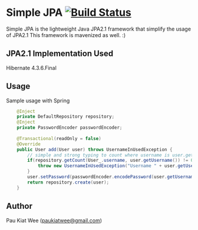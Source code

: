 Simple JPA [![Build Status](https://secure.travis-ci.org/paukiatwee/simplejpa.png)](http://travis-ci.org/paukiatwee/simplejpa)
==========
Simple JPA is the lightweight Java JPA2.1 framework that simplify the usage of JPA2.1
This framework is mavenized as well. :)


JPA2.1 Implementation Used
------------------------
Hibernate 4.3.6.Final

Usage
-----
Sample usage with Spring

```java
    @Inject
    private DefaultRepository repository;
    @Inject
    private PasswordEncoder passwordEncoder;
    
    @Transactional(readOnly = false)
    @Override
    public User add(User user) throws UsernameInUsedException {
        // simple and strong typing to count where username is user.getUsername()
        if(repository.getCount(User_.username, user.getUsername()) != 0) {
            throw new UsernameInUsedException("Username " + user.getUsername() + " is in use, please use other username");            
        }
        user.setPassword(passwordEncoder.encodePassword(user.getUsername(), null));
        return repository.create(user);
    }
```

Author
------
Pau Kiat Wee (paukiatwee@gmail.com)
